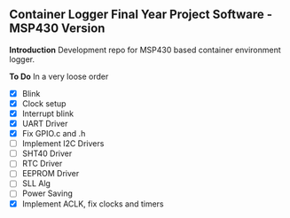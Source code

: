 ## **Container Logger Final Year Project Software - MSP430 Version**

**Introduction**
Development repo for MSP430 based container environment logger.

**To Do**
In a very loose order
 - [x] Blink
 - [x] Clock setup
 - [x] Interrupt blink
 - [x] UART Driver
 - [X] Fix GPIO.c and .h
 - [ ] Implement I2C Drivers
 - [ ] SHT40 Driver
 - [ ] RTC Driver
 - [ ] EEPROM Driver
 - [ ] SLL Alg
 - [ ] Power Saving
 - [x] Implement ACLK, fix clocks and timers
